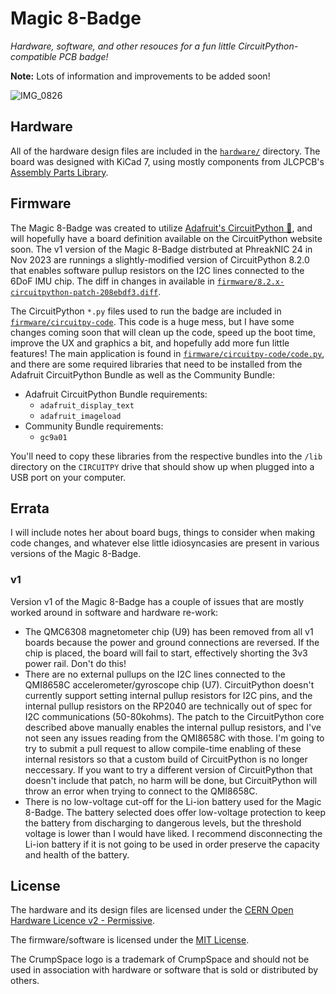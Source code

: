 # Magic 8-Badge

_Hardware, software, and other resouces for a fun little CircuitPython-compatible PCB badge!_

**Note:** Lots of information and improvements to be added soon!

![IMG_0826](https://github.com/tylercrumpton/magic-8-badge/assets/1317406/b6c35045-c85b-43b0-8012-c5e975cc88e3)

## Hardware

All of the hardware design files are included in the [`hardware/`](./hardware) directory. The board was designed with KiCad 7, using mostly components from JLCPCB's [Assembly Parts Library](https://jlcpcb.com/parts).

## Firmware

The Magic 8-Badge was created to utilize [Adafruit's CircuitPython 🐍](https://circuitpython.org), and will hopefully have a board definition available on the CircuitPython website soon. The v1 version of the Magic 8-Badge distrbuted at PhreakNIC 24 in Nov 2023 are runnings a slightly-modified version of CircuitPython 8.2.0 that enables software pullup resistors on the I2C lines connected to the 6DoF IMU chip. The diff in changes in available in [`firmware/8.2.x-circuitpython-patch-208ebdf3.diff`](./firmware/8.2.x-circuitpython-patch-208ebdf3.diff).

The CircuitPython `*.py` files used to run the badge are included in [`firmware/circuitpy-code`](./firmware/circuitpy-code). This code is a huge mess, but I have some changes coming soon that will clean up the code, speed up the boot time, improve the UX and graphics a bit, and hopefully add more fun little features! The main application is found in [`firmware/circuitpy-code/code.py`](./firmware/circuitpy-code/code.py), and there are some required libraries that need to be installed from the Adafruit CircuitPython Bundle as well as the Community Bundle:

- Adafruit CircuitPython Bundle requirements:
  - `adafruit_display_text`
  - `adafruit_imageload`
- Community Bundle requirements:
  - `gc9a01`

You'll need to copy these libraries from the respective bundles into the `/lib` directory on the `CIRCUITPY` drive that should show up when plugged into a USB port on your computer.

## Errata

I will include notes her about board bugs, things to consider when making code changes, and whatever else little idiosyncasies are present in various versions of the Magic 8-Badge.

### v1

Version v1 of the Magic 8-Badge has a couple of issues that are mostly worked around in software and hardware re-work:

- The QMC6308 magnetometer chip (U9) has been removed from all v1 boards because the power and ground connections are reversed. If the chip is placed, the board will fail to start, effectively shorting the 3v3 power rail. Don't do this!
- There are no external pullups on the I2C lines connected to the QMI8658C accelerometer/gyroscope chip (U7). CircuitPython doesn't currently support setting internal pullup resistors for I2C pins, and the internal pullup resistors on the RP2040 are technically out of spec for I2C communications (50-80kohms). The patch to the CircuitPython core described above manually enables the internal pullup resistors, and I've not seen any issues reading from the QMI8658C with those. I'm going to try to submit a pull request to allow compile-time enabling of these internal resistors so that a custom build of CircuitPython is no longer neccessary. If you want to try a different version of CircuitPython that doesn't include that patch, no harm will be done, but CircuitPython will throw an error when trying to connect to the QMI8658C.
- There is no low-voltage cut-off for the Li-ion battery used for the Magic 8-Badge. The battery selected does offer low-voltage protection to keep the battery from discharging to dangerous levels, but the threshold voltage is lower than I would have liked. I recommend disconnecting the Li-ion battery if it is not going to be used in order preserve the capacity and health of the battery.

## License

The hardware and its design files are licensed under the [CERN Open Hardware Licence v2 - Permissive](./hardware/LICENSE.TXT).

The firmware/software is licensed under the [MIT License](./firmware/LICENSE.TXT).

The CrumpSpace logo is a trademark of CrumpSpace and should not be used in association with hardware or software that is sold or distributed by others.
